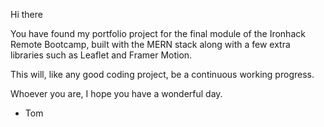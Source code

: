 Hi there

You have found my portfolio project for the final module of the Ironhack Remote Bootcamp, built with the MERN stack along with a few extra libraries such as Leaflet and Framer Motion.

This will, like any good coding project, be a continuous working progress.

Whoever you are, I hope you have a wonderful day.

- Tom
